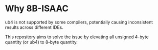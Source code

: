 # Why 8B-ISAAC
ub4 is not supported by some compilers, potentially causing inconsistent results across different IDEs.

This repository aims to solve the issue by elevating all unsigned 4-byte quantity (or ub4) to 8-byte quantity.
